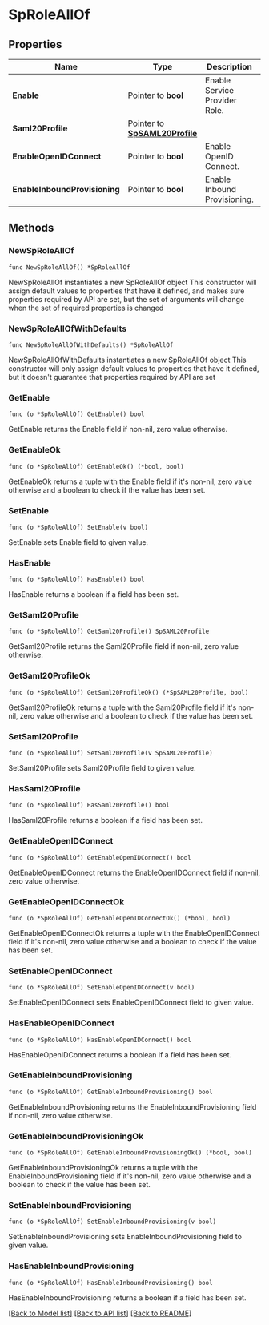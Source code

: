 # SpRoleAllOf

## Properties

Name | Type | Description | Notes
------------ | ------------- | ------------- | -------------
**Enable** | Pointer to **bool** | Enable Service Provider Role. | [optional] 
**Saml20Profile** | Pointer to [**SpSAML20Profile**](SpSAML20Profile.md) |  | [optional] 
**EnableOpenIDConnect** | Pointer to **bool** | Enable OpenID Connect. | [optional] 
**EnableInboundProvisioning** | Pointer to **bool** | Enable Inbound Provisioning. | [optional] 

## Methods

### NewSpRoleAllOf

`func NewSpRoleAllOf() *SpRoleAllOf`

NewSpRoleAllOf instantiates a new SpRoleAllOf object
This constructor will assign default values to properties that have it defined,
and makes sure properties required by API are set, but the set of arguments
will change when the set of required properties is changed

### NewSpRoleAllOfWithDefaults

`func NewSpRoleAllOfWithDefaults() *SpRoleAllOf`

NewSpRoleAllOfWithDefaults instantiates a new SpRoleAllOf object
This constructor will only assign default values to properties that have it defined,
but it doesn't guarantee that properties required by API are set

### GetEnable

`func (o *SpRoleAllOf) GetEnable() bool`

GetEnable returns the Enable field if non-nil, zero value otherwise.

### GetEnableOk

`func (o *SpRoleAllOf) GetEnableOk() (*bool, bool)`

GetEnableOk returns a tuple with the Enable field if it's non-nil, zero value otherwise
and a boolean to check if the value has been set.

### SetEnable

`func (o *SpRoleAllOf) SetEnable(v bool)`

SetEnable sets Enable field to given value.

### HasEnable

`func (o *SpRoleAllOf) HasEnable() bool`

HasEnable returns a boolean if a field has been set.

### GetSaml20Profile

`func (o *SpRoleAllOf) GetSaml20Profile() SpSAML20Profile`

GetSaml20Profile returns the Saml20Profile field if non-nil, zero value otherwise.

### GetSaml20ProfileOk

`func (o *SpRoleAllOf) GetSaml20ProfileOk() (*SpSAML20Profile, bool)`

GetSaml20ProfileOk returns a tuple with the Saml20Profile field if it's non-nil, zero value otherwise
and a boolean to check if the value has been set.

### SetSaml20Profile

`func (o *SpRoleAllOf) SetSaml20Profile(v SpSAML20Profile)`

SetSaml20Profile sets Saml20Profile field to given value.

### HasSaml20Profile

`func (o *SpRoleAllOf) HasSaml20Profile() bool`

HasSaml20Profile returns a boolean if a field has been set.

### GetEnableOpenIDConnect

`func (o *SpRoleAllOf) GetEnableOpenIDConnect() bool`

GetEnableOpenIDConnect returns the EnableOpenIDConnect field if non-nil, zero value otherwise.

### GetEnableOpenIDConnectOk

`func (o *SpRoleAllOf) GetEnableOpenIDConnectOk() (*bool, bool)`

GetEnableOpenIDConnectOk returns a tuple with the EnableOpenIDConnect field if it's non-nil, zero value otherwise
and a boolean to check if the value has been set.

### SetEnableOpenIDConnect

`func (o *SpRoleAllOf) SetEnableOpenIDConnect(v bool)`

SetEnableOpenIDConnect sets EnableOpenIDConnect field to given value.

### HasEnableOpenIDConnect

`func (o *SpRoleAllOf) HasEnableOpenIDConnect() bool`

HasEnableOpenIDConnect returns a boolean if a field has been set.

### GetEnableInboundProvisioning

`func (o *SpRoleAllOf) GetEnableInboundProvisioning() bool`

GetEnableInboundProvisioning returns the EnableInboundProvisioning field if non-nil, zero value otherwise.

### GetEnableInboundProvisioningOk

`func (o *SpRoleAllOf) GetEnableInboundProvisioningOk() (*bool, bool)`

GetEnableInboundProvisioningOk returns a tuple with the EnableInboundProvisioning field if it's non-nil, zero value otherwise
and a boolean to check if the value has been set.

### SetEnableInboundProvisioning

`func (o *SpRoleAllOf) SetEnableInboundProvisioning(v bool)`

SetEnableInboundProvisioning sets EnableInboundProvisioning field to given value.

### HasEnableInboundProvisioning

`func (o *SpRoleAllOf) HasEnableInboundProvisioning() bool`

HasEnableInboundProvisioning returns a boolean if a field has been set.


[[Back to Model list]](../README.md#documentation-for-models) [[Back to API list]](../README.md#documentation-for-api-endpoints) [[Back to README]](../README.md)



